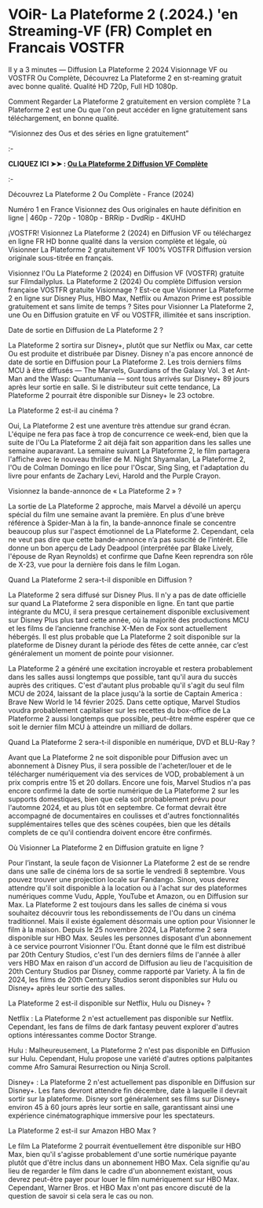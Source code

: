 # VOiR- La Plateforme 2 (.2024.) 'en Streaming-VF (FR) Complet en Francais VOSTFR
Il y a 3 minutes — Diffusion La Plateforme 2 2024 Visionnage VF ou VOSTFR Ou Complète, Découvrez La Plateforme 2 en st-reaming gratuit avec bonne qualité. Qualité HD 720p, Full HD 1080p.

Comment Regarder La Plateforme 2 gratuitement en version complète ? La Plateforme 2 est une Ou que l'on peut accéder en ligne gratuitement sans téléchargement, en bonne qualité.

“Visionnez des Ous et des séries en ligne gratuitement”

:-

**CLIQUEZ ICI ➤➤ : [Ou La Plateforme 2 Diffusion VF Complète](https://t.co/F7eEroT8J8)**

:-

Découvrez La Plateforme 2 Ou Complète - France (2024)

Numéro 1 en France Visionnez des Ous originales en haute définition en ligne | 460p - 720p - 1080p - BRRip - DvdRip - 4KUHD

¡VOSTFR! Visionnez La Plateforme 2 (2024) en Diffusion VF ou téléchargez en ligne FR HD bonne qualité dans la version complète et légale, où Visionner La Plateforme 2 gratuitement VF 100% VOSTFR Diffusion version originale sous-titrée en français.

Visionnez l'Ou La Plateforme 2 (2024) en Diffusion VF (VOSTFR) gratuite sur Filmdailyplus. La Plateforme 2 (2024) Ou complète Diffusion version française VOSTFR gratuite Visionnage ? Est-ce que Visionner La Plateforme 2 en ligne sur Disney Plus, HBO Max, Netflix ou Amazon Prime est possible gratuitement et sans limite de temps ? Sites pour Visionner La Plateforme 2, une Ou en Diffusion gratuite en VF ou VOSTFR, illimitée et sans inscription.

Date de sortie en Diffusion de La Plateforme 2 ?

La Plateforme 2 sortira sur Disney+, plutôt que sur Netflix ou Max, car cette Ou est produite et distribuée par Disney. Disney n'a pas encore annoncé de date de sortie en Diffusion pour La Plateforme 2. Les trois derniers films MCU à être diffusés — The Marvels, Guardians of the Galaxy Vol. 3 et Ant-Man and the Wasp: Quantumania — sont tous arrivés sur Disney+ 89 jours après leur sortie en salle. Si le distributeur suit cette tendance, La Plateforme 2 pourrait être disponible sur Disney+ le 23 octobre.

La Plateforme 2 est-il au cinéma ?

Oui, La Plateforme 2 est une aventure très attendue sur grand écran. L'équipe ne fera pas face à trop de concurrence ce week-end, bien que la suite de l'Ou La Plateforme 2 ait déjà fait son apparition dans les salles une semaine auparavant. La semaine suivant La Plateforme 2, le film partagera l'affiche avec le nouveau thriller de M. Night Shyamalan, La Plateforme 2, l'Ou de Colman Domingo en lice pour l'Oscar, Sing Sing, et l'adaptation du livre pour enfants de Zachary Levi, Harold and the Purple Crayon.

Visionnez la bande-annonce de « La Plateforme 2 » ?

La sortie de La Plateforme 2 approche, mais Marvel a dévoilé un aperçu spécial du film une semaine avant la première. En plus d'une brève référence à Spider-Man à la fin, la bande-annonce finale se concentre beaucoup plus sur l'aspect émotionnel de La Plateforme 2. Cependant, cela ne veut pas dire que cette bande-annonce n’a pas suscité de l’intérêt. Elle donne un bon aperçu de Lady Deadpool (interprétée par Blake Lively, l'épouse de Ryan Reynolds) et confirme que Dafne Keen reprendra son rôle de X-23, vue pour la dernière fois dans le film Logan.

Quand La Plateforme 2 sera-t-il disponible en Diffusion ?

La Plateforme 2 sera diffusé sur Disney Plus. Il n'y a pas de date officielle sur quand La Plateforme 2 sera disponible en ligne. En tant que partie intégrante du MCU, il sera presque certainement disponible exclusivement sur Disney Plus plus tard cette année, où la majorité des productions MCU et les films de l’ancienne franchise X-Men de Fox sont actuellement hébergés. Il est plus probable que La Plateforme 2 soit disponible sur la plateforme de Disney durant la période des fêtes de cette année, car c’est généralement un moment de pointe pour visionner.

La Plateforme 2 a généré une excitation incroyable et restera probablement dans les salles aussi longtemps que possible, tant qu'il aura du succès auprès des critiques. C'est d'autant plus probable qu'il s'agit du seul film MCU de 2024, laissant de la place jusqu'à la sortie de Captain America : Brave New World le 14 février 2025. Dans cette optique, Marvel Studios voudra probablement capitaliser sur les recettes du box-office de La Plateforme 2 aussi longtemps que possible, peut-être même espérer que ce soit le dernier film MCU à atteindre un milliard de dollars.

Quand La Plateforme 2 sera-t-il disponible en numérique, DVD et BLU-Ray ?

Avant que La Plateforme 2 ne soit disponible pour Diffusion avec un abonnement à Disney Plus, il sera possible de l'acheter/louer et de le télécharger numériquement via des services de VOD, probablement à un prix compris entre 15 et 20 dollars. Encore une fois, Marvel Studios n'a pas encore confirmé la date de sortie numérique de La Plateforme 2 sur les supports domestiques, bien que cela soit probablement prévu pour l'automne 2024, et au plus tôt en septembre. Ce format devrait être accompagné de documentaires en coulisses et d'autres fonctionnalités supplémentaires telles que des scènes coupées, bien que les détails complets de ce qu'il contiendra doivent encore être confirmés.

Où Visionner La Plateforme 2 en Diffusion gratuite en ligne ?

Pour l’instant, la seule façon de Visionner La Plateforme 2 est de se rendre dans une salle de cinéma lors de sa sortie le vendredi 8 septembre. Vous pouvez trouver une projection locale sur Fandango. Sinon, vous devrez attendre qu'il soit disponible à la location ou à l'achat sur des plateformes numériques comme Vudu, Apple, YouTube et Amazon, ou en Diffusion sur Max. La Plateforme 2 est toujours dans les salles de cinéma si vous souhaitez découvrir tous les rebondissements de l'Ou dans un cinéma traditionnel. Mais il existe également désormais une option pour Visionner le film à la maison. Depuis le 25 novembre 2024, La Plateforme 2 sera disponible sur HBO Max. Seules les personnes disposant d’un abonnement à ce service pourront Visionner l'Ou. Étant donné que le film est distribué par 20th Century Studios, c'est l'un des derniers films de l'année à aller vers HBO Max en raison d'un accord de Diffusion au lieu de l'acquisition de 20th Century Studios par Disney, comme rapporté par Variety. À la fin de 2024, les films de 20th Century Studios seront disponibles sur Hulu ou Disney+ après leur sortie des salles.

La Plateforme 2 est-il disponible sur Netflix, Hulu ou Disney+ ?

Netflix : La Plateforme 2 n'est actuellement pas disponible sur Netflix. Cependant, les fans de films de dark fantasy peuvent explorer d'autres options intéressantes comme Doctor Strange.

Hulu : Malheureusement, La Plateforme 2 n'est pas disponible en Diffusion sur Hulu. Cependant, Hulu propose une variété d'autres options palpitantes comme Afro Samurai Resurrection ou Ninja Scroll.

Disney+ : La Plateforme 2 n'est actuellement pas disponible en Diffusion sur Disney+. Les fans devront attendre fin décembre, date à laquelle il devrait sortir sur la plateforme. Disney sort généralement ses films sur Disney+ environ 45 à 60 jours après leur sortie en salle, garantissant ainsi une expérience cinématographique immersive pour les spectateurs.

La Plateforme 2 est-il sur Amazon HBO Max ?

Le film La Plateforme 2 pourrait éventuellement être disponible sur HBO Max, bien qu'il s'agisse probablement d'une sortie numérique payante plutôt que d'être inclus dans un abonnement HBO Max. Cela signifie qu'au lieu de regarder le film dans le cadre d'un abonnement existant, vous devrez peut-être payer pour louer le film numériquement sur HBO Max. Cependant, Warner Bros. et HBO Max n'ont pas encore discuté de la question de savoir si cela sera le cas ou non.

